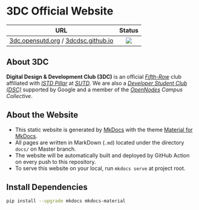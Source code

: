 # 3DC Official Website

| URL | Status |
| :-: | :----: |
| [3dc.opensutd.org](https://3dc.opensutd.org/) / [3dcdsc.github.io](https://3dcdsc.github.io) | ![](https://github.com/3DCdsc/3dcdsc.github.io/workflows/Deploy/badge.svg?branch=master) |

## About 3DC

**Digital Design & Development Club (3DC)** is an official [*Fifth-Row*](https://www.sutd.edu.sg/Campus-Life/Student-Life/Student-Organisations-Fifth-Row) club affiliated with [*ISTD Pillar*](https://istd.sutd.edu.sg/) at [*SUTD*](https://www.sutd.edu.sg/). We are also a [*Developer Student Club (DSC)*](https://dsc.community.dev/) supported by Google and a member of the *[OpenNodes](https://opennodes.com/) Campus Collective*.


## About the Website

- This static website is generated by [MkDocs](https://www.mkdocs.org) with the theme [Material for MkDocs](https://squidfunk.github.io/mkdocs-material/).
- All pages are written in MarkDown (`.md`) located under the directory `docs/` on Master branch.
- The website will be automatically built and deployed by GitHub Action on every push to this repository.
- To serve this website on your local, run `mkdocs serve` at project root.

## Install Dependencies 

```bash
pip install --upgrade mkdocs mkdocs-material
```

